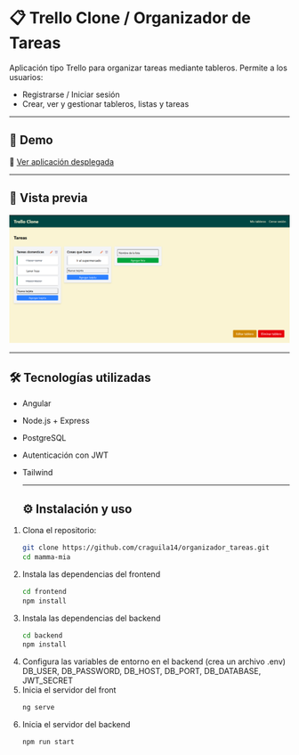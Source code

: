 # 📋 Trello Clone / Organizador de Tareas

Aplicación tipo Trello para organizar tareas mediante tableros.
Permite a los usuarios:

- Registrarse / Iniciar sesión
- Crear, ver y gestionar tableros, listas y tareas

---

## 🚀 Demo
🔗 [Ver aplicación desplegada](https://organizador-tareas-frontend.onrender.com/login) 

---

## 📸 Vista previa
![Trello clone](trello-clone.png)

---

## 🛠️ Tecnologías utilizadas
- Angular
- Node.js + Express
- PostgreSQL
- Autenticación con JWT
- Tailwind

  ---

  ## ⚙️ Instalación y uso
1. Clona el repositorio:  
   ```bash
   git clone https://github.com/craguila14/organizador_tareas.git
   cd mamma-mia
2. Instala las dependencias del frontend
   ```bash
   cd frontend
   npm install
3. Instala las dependencias del backend
   ```bash
   cd backend
   npm install
4. Configura las variables de entorno en el backend (crea un archivo .env)
    DB_USER, DB_PASSWORD, DB_HOST, DB_PORT, DB_DATABASE, JWT_SECRET
5. Inicia el servidor del front
   ```bash
   ng serve
6. Inicia el servidor del backend
   ```bash
   npm run start
